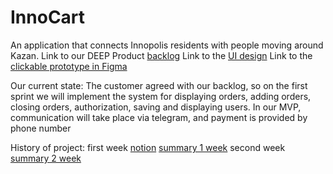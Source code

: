 # InnoCart
An application that connects Innopolis residents with people moving around Kazan.
Link to our DEEP Product [backlog](https://github.com/InnoSWP/InnoCart/projects/1)
Link to the [UI design](https://www.figma.com/file/IwHlIEm6KW9Id4vlKFG09B/InnoCart?node-id=0%3A1)
Link to the [clickable prototype in Figma](https://www.figma.com/proto/IwHlIEm6KW9Id4vlKFG09B/InnoCart?node-id=83%3A59&scaling=scale-down&page-id=0%3A1&starting-point-node-id=83%3A59&show-proto-sidebar=1)

Our current state:
The customer agreed with our backlog, so on the first sprint we will implement the system for displaying orders, adding orders, closing orders, authorization, saving and displaying users. In our MVP, communication will take place via telegram, and payment is provided by phone number


History of project:
first week
[notion](https://almond-roquefort-b37.notion.site/InnoCart-86db2b644ca344fd94527807bd4509ef)
[summary 1 week](https://drive.google.com/file/d/1ezn0zbvN8qUjkdWopXG83LRekrY9s3Xf/view?usp=sharing)
second week
[summary 2 week](https://drive.google.com/file/d/1bZPOZRYgftLD3IyW2mcandkb_M828NiR/view?usp=sharing)
